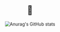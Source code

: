 ### <h1 align=center>🦄</h1>

 <P align="center"

![Anurag's GitHub stats](https://github-readme-stats.vercel.app/api?username=anuraghazra&show_icons=true&theme=dark)

 </P>
